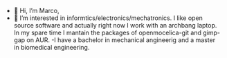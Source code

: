 - 👋 Hi, I’m Marco, 
- 👀 I’m interested in informtics/electronics/mechatronics. I like open source software and actually right now I work with an archbang laptop. In my spare time I mantain the packages of openmocelica-git and gimp-gap on AUR.
-I have a bachelor in mechanical angineerig and a master in biomedical engineering.
<!---
ElMastro/ElMastro is a ✨ special ✨ repository because its `README.md` (this file) appears on your GitHub profile.
You can click the Preview link to take a look at your changes.
--->
